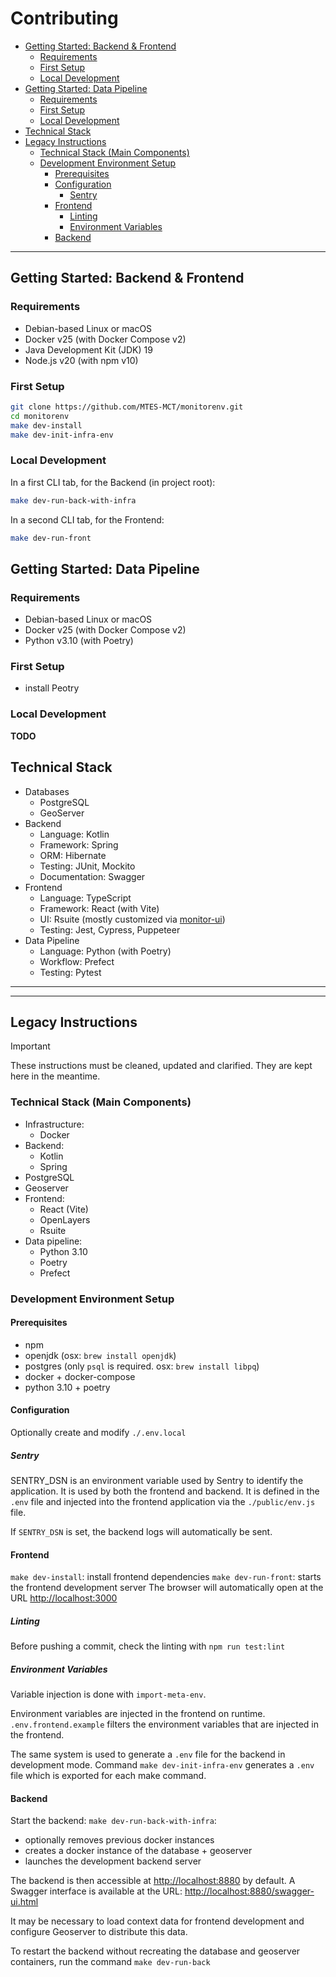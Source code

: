 # Contributing

- [Getting Started: Backend \& Frontend](#getting-started-backend--frontend)
  - [Requirements](#requirements)
  - [First Setup](#first-setup)
  - [Local Development](#local-development)
- [Getting Started: Data Pipeline](#getting-started-data-pipeline)
  - [Requirements](#requirements-1)
  - [First Setup](#first-setup-1)
  - [Local Development](#local-development-1)
- [Technical Stack](#technical-stack)
- [Legacy Instructions](#legacy-instructions)
  - [Technical Stack (Main Components)](#technical-stack-main-components)
  - [Development Environment Setup](#development-environment-setup)
    - [Prerequisites](#prerequisites)
    - [Configuration](#configuration)
      - [Sentry](#sentry)
    - [Frontend](#frontend)
      - [Linting](#linting)
      - [Environment Variables](#environment-variables)
    - [Backend](#backend)

---

## Getting Started: Backend & Frontend

### Requirements

- Debian-based Linux or macOS
- Docker v25 (with Docker Compose v2)
- Java Development Kit (JDK) 19
- Node.js v20 (with npm v10)

### First Setup

```sh
git clone https://github.com/MTES-MCT/monitorenv.git
cd monitorenv
make dev-install
make dev-init-infra-env
```

### Local Development

In a first CLI tab, for the Backend (in project root):

```sh
make dev-run-back-with-infra
```

In a second CLI tab, for the Frontend:

```sh
make dev-run-front
```

## Getting Started: Data Pipeline

### Requirements

- Debian-based Linux or macOS
- Docker v25 (with Docker Compose v2)
- Python v3.10 (with Poetry)

### First Setup

- install Peotry

### Local Development

**TODO**

## Technical Stack

- Databases
  - PostgreSQL
  - GeoServer
- Backend
  - Language: Kotlin
  - Framework: Spring
  - ORM: Hibernate
  - Testing: JUnit, Mockito
  - Documentation: Swagger
- Frontend
  - Language: TypeScript
  - Framework: React (with Vite)
  - UI: Rsuite (mostly customized via [monitor-ui](https://github.com/MTES-MCT/monitor-ui))
  - Testing: Jest, Cypress, Puppeteer
- Data Pipeline
  - Language: Python (with Poetry)
  - Workflow: Prefect
  - Testing: Pytest

---

---

## Legacy Instructions

> [!IMPORTANT]  
> These instructions must be cleaned, updated and clarified. They are kept here in the meantime.

### Technical Stack (Main Components)

- Infrastructure:
  - Docker
- Backend:
  - Kotlin
  - Spring
- PostgreSQL
- Geoserver
- Frontend:
  - React (Vite)
  - OpenLayers
  - Rsuite
- Data pipeline:
  - Python 3.10
  - Poetry
  - Prefect

### Development Environment Setup

#### Prerequisites

- npm
- openjdk (osx: `brew install openjdk`)
- postgres (only `psql` is required. osx: `brew install libpq`)
- docker + docker-compose
- python 3.10 + poetry

#### Configuration

Optionally create and modify `./.env.local`

##### Sentry

SENTRY_DSN is an environment variable used by Sentry to identify the application. It is used by both the frontend and
backend. It is defined in the `.env` file and injected into the frontend application via the `./public/env.js` file.

If `SENTRY_DSN` is set, the backend logs will automatically be sent.

#### Frontend

`make dev-install`: install frontend dependencies
`make dev-run-front`: starts the frontend development server
The browser will automatically open at the URL <http://localhost:3000>

##### Linting

Before pushing a commit, check the linting with `npm run test:lint`

##### Environment Variables

Variable injection is done with `import-meta-env`.

Environment variables are injected in the frontend on runtime.
`.env.frontend.example` filters the environment variables that are injected in the frontend.

The same system is used to generate a `.env` file for the backend in development mode.
Command `make dev-init-infra-env` generates a `.env` file which is exported for each make command.

#### Backend

Start the backend:
`make dev-run-back-with-infra`:

- optionally removes previous docker instances
- creates a docker instance of the database + geoserver
- launches the development backend server

The backend is then accessible at <http://localhost:8880> by default.
A Swagger interface is available at the URL: <http://localhost:8880/swagger-ui.html>

It may be necessary to load context data for frontend development and configure Geoserver to distribute this data.

To restart the backend without recreating the database and geoserver containers, run the command `make dev-run-back`
